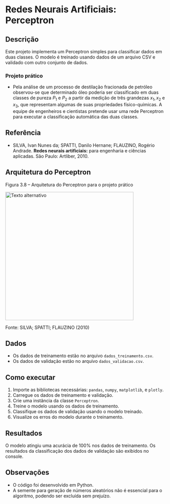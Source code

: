 # Redes Neurais Artificiais: Perceptron

## Descrição
Este projeto implementa um Perceptron simples para classificar dados em duas classes. O modelo é treinado usando dados de um arquivo CSV e validado com outro conjunto de dados.

### Projeto prático
- Pela análise de um processo de destilação fracionada de petróleo observou-se que determinado óleo poderia ser classificado em duas classes de pureza $P_1 \text{ e } P_2$ a partir da medição de três grandezas $x_1, x_2 \text{ e } x_3$, que representam algumas de suas propriedades físico-químicas. A equipe de engenheiros e cientistas pretende usar uma rede Perceptron para executar a classificação automática das duas classes.

## Referência
- SILVA, Ivan Nunes da; SPATTI, Danilo Hernane; FLAUZINO, Rogério Andrade. **Redes neurais artificiais:** para engenharia e ciências aplicadas. São Paulo: Artliber, 2010.

## Arquitetura do Perceptron
Figura 3.8 – Arquitetura do Perceptron para o projeto prático 

<img src="https://lh3.googleusercontent.com/pw/AP1GczMYzi2ugdKDyUZgBc3mS_s80LMpNmKGGX8lOVVAAQNsv-BEnJU9L5kFdzreNCAgi4LnXICLR4RpXG4oKSyD-cxpA8O241oepYrmlQKKDcDx1fz1_p2L94L9zPjGF-mX2QLO_sDLT0mwcgrJO_NfkfD2=w606-h289-s-no-gm?authuser=0" alt="Texto alternativo" width="400px" height="">

Fonte: SILVA; SPATTI; FLAUZINO (2010)

## Dados
- Os dados de treinamento estão no arquivo `dados_treinamento.csv`.
- Os dados de validação estão no arquivo `dados_validacao.csv`.

## Como executar
1. Importe as bibliotecas necessárias: `pandas`, `numpy`, `matplotlib`, e `plotly`.
2. Carregue os dados de treinamento e validação.
3. Crie uma instância da classe `Perceptron`.
4. Treine o modelo usando os dados de treinamento.
5. Classifique os dados de validação usando o modelo treinado.
6. Visualize os erros do modelo durante o treinamento.

## Resultados
O modelo atingiu uma acurácia de 100% nos dados de treinamento. Os resultados da classificação dos dados de validação são exibidos no console.

## Observações
- O código foi desenvolvido em Python.
- A semente para geração de números aleatórios não é essencial para o algoritmo, podendo ser excluída sem prejuízo.
